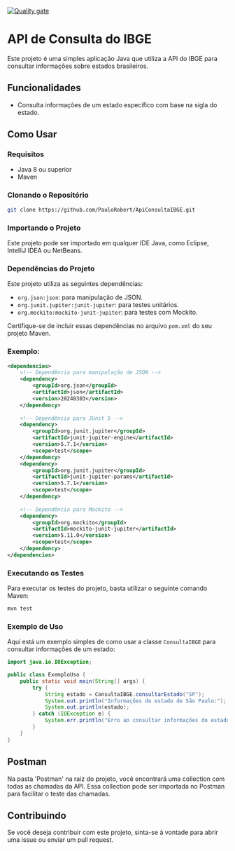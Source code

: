 [![Quality gate](https://sonarcloud.io/api/project_badges/quality_gate?project=RodrigoFiapp_ApiConsultaIBGE_QA)](https://sonarcloud.io/summary/new_code?id=RodrigoFiapp_ApiConsultaIBGE_QA)

# API de Consulta do IBGE

Este projeto é uma simples aplicação Java que utiliza a API do IBGE para consultar informações sobre estados brasileiros.

## Funcionalidades

- Consulta informações de um estado específico com base na sigla do estado.

## Como Usar

### Requisitos

- Java 8 ou superior
- Maven

### Clonando o Repositório

```bash
git clone https://github.com/PauloRobert/ApiConsultaIBGE.git
```

### Importando o Projeto

Este projeto pode ser importado em qualquer IDE Java, como Eclipse, IntelliJ IDEA ou NetBeans.

### Dependências do Projeto

Este projeto utiliza as seguintes dependências:

- `org.json:json`: para manipulação de JSON.
- `org.junit.jupiter:junit-jupiter`: para testes unitários.
- `org.mockito:mockito-junit-jupiter`: para testes com Mockito.

Certifique-se de incluir essas dependências no arquivo `pom.xml` do seu projeto Maven.

### Exemplo:

```xml
<dependencies>
    <!-- Dependência para manipulação de JSON -->
    <dependency>
        <groupId>org.json</groupId>
        <artifactId>json</artifactId>
        <version>20240303</version>
    </dependency>
    
    <!-- Dependência para JUnit 5 -->
    <dependency>
        <groupId>org.junit.jupiter</groupId>
        <artifactId>junit-jupiter-engine</artifactId>
        <version>5.7.1</version>
        <scope>test</scope>
    </dependency>
    <dependency>
        <groupId>org.junit.jupiter</groupId>
        <artifactId>junit-jupiter-params</artifactId>
        <version>5.7.1</version>
        <scope>test</scope>
    </dependency>
    
    <!-- Dependência para Mockito -->
    <dependency>
        <groupId>org.mockito</groupId>
        <artifactId>mockito-junit-jupiter</artifactId>
        <version>5.11.0</version>
        <scope>test</scope>
    </dependency>
</dependencies>
```

### Executando os Testes

Para executar os testes do projeto, basta utilizar o seguinte comando Maven:

```bash
mvn test
```

### Exemplo de Uso

Aqui está um exemplo simples de como usar a classe `ConsultaIBGE` para consultar informações de um estado:

```java
import java.io.IOException;

public class ExemploUso {
    public static void main(String[] args) {
        try {
            String estado = ConsultaIBGE.consultarEstado("SP");
            System.out.println("Informações do estado de São Paulo:");
            System.out.println(estado);
        } catch (IOException e) {
            System.err.println("Erro ao consultar informações do estado: " + e.getMessage());
        }
    }
}
```

## Postman

Na pasta 'Postman' na raiz do projeto, você encontrará uma collection com todas as chamadas da API. Essa collection pode ser importada no Postman para facilitar o teste das chamadas.

## Contribuindo

Se você deseja contribuir com este projeto, sinta-se à vontade para abrir uma issue ou enviar um pull request.
